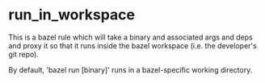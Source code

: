 # run_in_workspace

This is a bazel rule which will take a binary and associated args and deps and proxy it so that
it runs inside the bazel workspace (i.e. the developer's git repo).

By default, 'bazel run \[binary\]' runs in a bazel-specific working directory.
